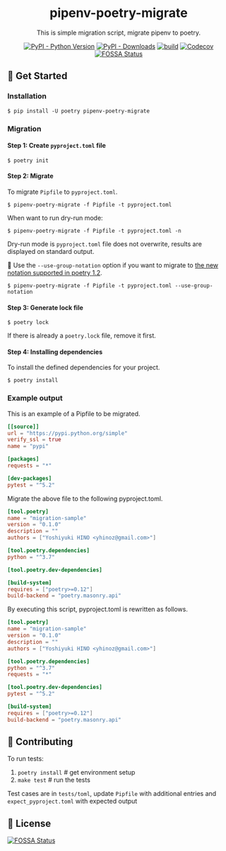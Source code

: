<h1 align="center">pipenv-poetry-migrate</h1>
<p align="center">This is simple migration script, migrate pipenv to poetry.</p>

<p align="center">
    <a href="https://pypi.org/project/pipenv-poetry-migrate/"><img alt="PyPI - Python Version" src="https://img.shields.io/pypi/pyversions/pipenv-poetry-migrate"></a>
    <a href="https://pypi.org/project/pipenv-poetry-migrate/"><img src="https://img.shields.io/pypi/dm/pipenv-poetry-migrate" alt="PyPI - Downloads"></a>
    <a href="https://github.com/yhino/pipenv-poetry-migrate/actions?query=workflow%3Abuild"><img src="https://github.com/yhino/pipenv-poetry-migrate/workflows/build/badge.svg" alt="build"></a>
    <a href="https://codecov.io/gh/yhino/pipenv-poetry-migrate"><img src="https://codecov.io/gh/yhino/pipenv-poetry-migrate/branch/main/graph/badge.svg?token=LHZGQ8MMWT" alt="Codecov"></a>
    <a href="https://app.fossa.com/projects/git%2Bgithub.com%2Fyhino%2Fpipenv-poetry-migrate?ref=badge_shield"><img src="https://app.fossa.com/api/projects/git%2Bgithub.com%2Fyhino%2Fpipenv-poetry-migrate.svg?type=shield" alt="FOSSA Status"></a>
</p>

## :rocket: Get Started

### Installation

    $ pip install -U poetry pipenv-poetry-migrate

### Migration

#### Step 1: Create `pyproject.toml` file

    $ poetry init

#### Step 2: Migrate

To migrate `Pipfile` to `pyproject.toml`.

    $ pipenv-poetry-migrate -f Pipfile -t pyproject.toml

When want to run dry-run mode:

    $ pipenv-poetry-migrate -f Pipfile -t pyproject.toml -n

Dry-run mode is `pyproject.toml` file does not overwrite, results are displayed on standard output.

:seedling: Use the `--use-group-notation` option if you want to migrate to [the new notation supported in poetry 1.2](https://python-poetry.org/docs/master/managing-dependencies/#dependency-groups).

    $ pipenv-poetry-migrate -f Pipfile -t pyproject.toml --use-group-notation

#### Step 3: Generate lock file

    $ poetry lock

If there is already a `poetry.lock` file, remove it first.

#### Step 4: Installing dependencies

To install the defined dependencies for your project.

    $ poetry install

### Example output

This is an example of a Pipfile to be migrated.

```toml
[[source]]
url = "https://pypi.python.org/simple"
verify_ssl = true
name = "pypi"

[packages]
requests = "*"

[dev-packages]
pytest = "^5.2"
```

Migrate the above file to the following pyproject.toml.

```toml
[tool.poetry]
name = "migration-sample"
version = "0.1.0"
description = ""
authors = ["Yoshiyuki HINO <yhinoz@gmail.com>"]

[tool.poetry.dependencies]
python = "^3.7"

[tool.poetry.dev-dependencies]

[build-system]
requires = ["poetry>=0.12"]
build-backend = "poetry.masonry.api"
```

By executing this script, pyproject.toml is rewritten as follows.

```toml
[tool.poetry]
name = "migration-sample"
version = "0.1.0"
description = ""
authors = ["Yoshiyuki HINO <yhinoz@gmail.com>"]

[tool.poetry.dependencies]
python = "^3.7"
requests = "*"

[tool.poetry.dev-dependencies]
pytest = "^5.2"

[build-system]
requires = ["poetry>=0.12"]
build-backend = "poetry.masonry.api"
```

## :handshake: Contributing

To run tests:

1) `poetry install`  # get environment setup
2) `make test`      # run the tests

Test cases are in `tests/toml`, update `Pipfile` with additional entries and `expect_pyproject.toml` with expected output

## :pencil: License

[![FOSSA Status](https://app.fossa.com/api/projects/git%2Bgithub.com%2Fyhino%2Fpipenv-poetry-migrate.svg?type=large)](https://app.fossa.com/projects/git%2Bgithub.com%2Fyhino%2Fpipenv-poetry-migrate?ref=badge_large)
